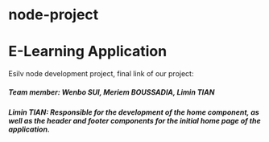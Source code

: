 # node-project
# E-Learning Application
Esilv node development project, final link of our project:
##### Team member: Wenbo SUI, Meriem BOUSSADIA, Limin TIAN
##### Limin TIAN: Responsible for the development of the home component, as well as the header and footer components for the initial home page of the application.


